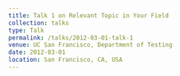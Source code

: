 ```yaml
---
title: Talk 1 on Relevant Topic in Your Field
collection: talks
type: Talk
permalink: /talks/2012-03-01-talk-1
venue: UC San Francisco, Department of Testing
date: 2012-03-01
location: San Francisco, CA, USA
---
```

